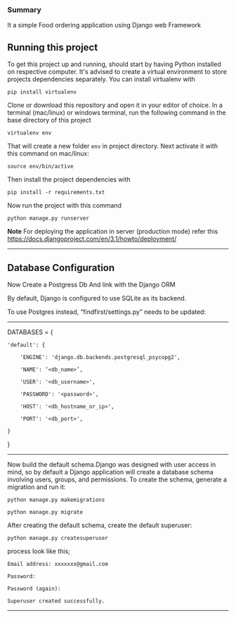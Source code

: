 
### Summary
It a simple Food ordering application using Django web Framework

## Running this project

To get this project up and running, should start by having Python installed on respective computer. It's advised to create a virtual environment to store  projects dependencies separately. You can install virtualenv with

```
pip install virtualenv
```

Clone or download this repository and open it in your editor of choice. In a terminal (mac/linux) or windows terminal, run the following command in the base directory of this project

```
virtualenv env
```

That will create a new folder `env` in project directory. Next activate it with this command on mac/linux:

```
source env/bin/active
```

Then install the project dependencies with

```
pip install -r requirements.txt
```

Now run the project with this command

```
python manage.py runserver
```

**Note** For deploying the application in server (production mode) refer this 
https://docs.djangoproject.com/en/3.1/howto/deployment/

---

## Database Configuration
Now Create a Postgress Db And link with the Django ORM

By default, Django is configured to use SQLite as its backend.

To use Postgres instead, “findfirst/settings.py” needs to be updated:

---

DATABASES = {
    
    'default': {

        'ENGINE': 'django.db.backends.postgresql_psycopg2',

        'NAME': ‘<db_name>’,

        'USER': '<db_username>',

        'PASSWORD': '<password>',

        'HOST': '<db_hostname_or_ip>',

        'PORT': '<db_port>',

    }

}

---

Now build the default schema.Django was designed with user access in mind, so by default a Django application will create a database schema involving users, groups, and permissions. To create the schema, generate a migration and run it:


```
python manage.py makemigrations

python manage.py migrate

```

After creating the default schema, create the default superuser:

```
python manage.py createsuperuser

```
process look like this;
```
Email address: xxxxxxx@gmail.com

Password: 

Password (again): 

Superuser created successfully.
```

-----------------------------
